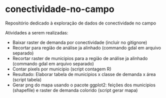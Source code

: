 
# conectividade-no-campo
Repositório dedicado à exploração de dados de conectividade no campo


Atividades a serem realizadas:

- Baixar raster de demanda por conectividade (incluir no gitignore)
- Recortar para região de análise ja alinhado (commando gdal em arquivo separado)
- Recortar raster de municipios para a região de análise ja alinhado (commando gdal em arquivo separado)
- Contar pixels por municipio (script contagem R)
- Resultado: Elaborar tabela de municipios x classe de demanda x área (script tabela)
- Gerar png do mapa usando o pacote ggplot2: feições dos municipios (shapefile) e raster de demanda colorido (script gerar mapa)

